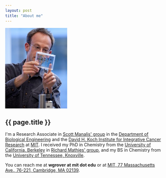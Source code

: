 ```yaml
---
layout: post
title: "About me"
---
```


![](images/wgrover.jpg)

{{ page.title }}
----------------

I'm a Research Associate in [Scott Manalis' group](http://manalis-lab.mit.edu/) in the [Department of Biological Engineering](http://web.mit.edu/be/) and the [David H. Koch Institute for Integrative Cancer Research](http://ki.mit.edu/) at [MIT](http://www.mit.edu).  I received my PhD in Chemistry from the [University of California, Berkeley](http://www.berkeley.edu) in [Richard Mathies' group](http://endlesstrek.com/), and my BS in Chemistry from the [University of Tennessee, Knoxville](http://www.utk.edu).

You can reach me at **wgrover at mit dot edu** or at [MIT, 77 Massachusetts Ave., 76-221, Cambridge, MA 02139](http://whereis.mit.edu/?go=76).